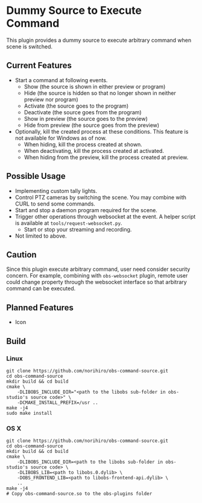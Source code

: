 Dummy Source to Execute Command
===============================

This plugin provides a dummy source to execute arbitrary command when scene is switched.

## Current Features

* Start a command at following events.
  * Show (the source is shown in either preview or program)
  * Hide (the source is hidden so that no longer shown in neither preview nor program)
  * Activate (the source goes to the program)
  * Deactivate (the source goes from the program)
  * Show in preview (the source goes to the preview)
  * Hide from preview (the source goes from the preview)
* Optionally, kill the created process at these conditions. This feature is not available for Windows as of now.
  * When hiding, kill the process created at shown.
  * When deactivating, kill the process created at activated.
  * When hiding from the preview, kill the process created at preview.

## Possible Usage

* Implementing custom tally lights.
* Control PTZ cameras by switching the scene.
  You may combine with CURL to send some commands.
* Start and stop a daemon program required for the scene.
* Trigger other operations through websocket at the event.
  A helper script is available at `tools/request-websocket.py`.
  - Start or stop your streaming and recording.
* Not limited to above.

## Caution

Since this plugin execute arbitrary command, user need consider security concern.
For example, combining with `obs-websocket` plugin,
remote user could change property through the websocket interface so that arbitrary command can be executed.

## Planned Features

* Icon

## Build

### Linux
```
git clone https://github.com/norihiro/obs-command-source.git
cd obs-command-source
mkdir build && cd build
cmake \
	-DLIBOBS_INCLUDE_DIR="<path to the libobs sub-folder in obs-studio's source code>" \
	-DCMAKE_INSTALL_PREFIX=/usr ..
make -j4
sudo make install
```

### OS X
```
git clone https://github.com/norihiro/obs-command-source.git
cd obs-command-source
mkdir build && cd build
cmake \
	-DLIBOBS_INCLUDE_DIR=<path to the libobs sub-folder in obs-studio's source code> \
	-DLIBOBS_LIB=<path to libobs.0.dylib> \
	-DOBS_FRONTEND_LIB=<path to libobs-frontend-api.dylib> \
	..
make -j4
# Copy obs-command-source.so to the obs-plugins folder
```

